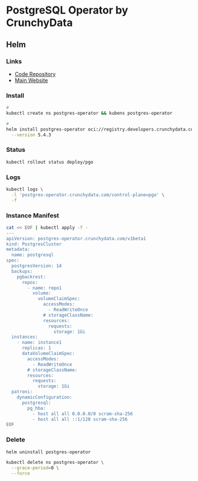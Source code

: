 # PostgreSQL Operator by CrunchyData

## Helm

### Links

- [Code Repository](https://github.com/CrunchyData/postgres-operator)
- [Main Website](https://access.crunchydata.com/documentation/postgres-operator/latest)

### Install

```sh
#
kubectl create ns postgres-operator && kubens postgres-operator

#
helm install postgres-operator oci://registry.developers.crunchydata.com/crunchydata/pgo \
  --version 5.4.3
```

### Status

```sh
kubectl rollout status deploy/pgo
```

### Logs

```sh
kubectl logs \
  -l 'postgres-operator.crunchydata.com/control-plane=pgo' \
  -f
```

### Instance Manifest

```sh
cat << EOF | kubectl apply -f -
---
apiVersion: postgres-operator.crunchydata.com/v1beta1
kind: PostgresCluster
metadata:
  name: postgresql
spec:
  postgresVersion: 14
  backups:
    pgbackrest:
      repos:
        - name: repo1
          volume:
            volumeClaimSpec:
              accessModes:
                - ReadWriteOnce
              # storageClassName:
              resources:
                requests:
                  storage: 1Gi
  instances:
    - name: instance1
      replicas: 1
      dataVolumeClaimSpec:
        accessModes:
          - ReadWriteOnce
        # storageClassName:
        resources:
          requests:
            storage: 1Gi
  patroni:
    dynamicConfiguration:
      postgresql:
        pg_hba:
          - host all all 0.0.0.0/0 scram-sha-256
          - host all all ::1/128 scram-sha-256
EOF
```

### Delete

```sh
helm uninstall postgres-operator

kubectl delete ns postgres-operator \
  --grace-period=0 \
  --force
```
